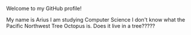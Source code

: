 Welcome to my GitHub profile!

My name is Arius
I am studying Computer Science
I don't know what the Pacific Northwest Tree Octopus is. Does it live in a tree?????